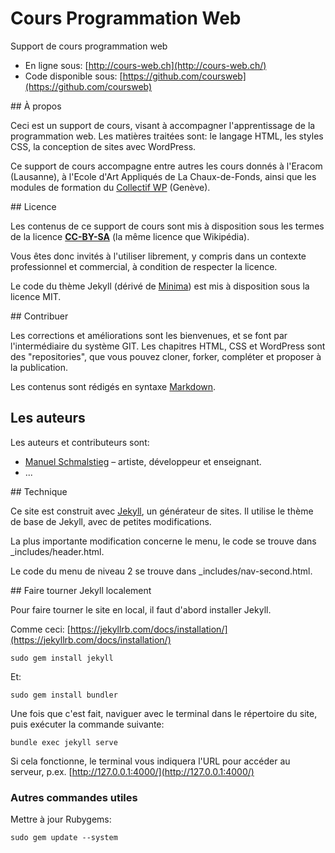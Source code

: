 # Cours Programmation Web

Support de cours programmation web

- En ligne sous: [http://cours-web.ch](http://cours-web.ch/)
- Code disponible sous: [https://github.com/coursweb](https://github.com/coursweb)

## À propos

Ceci est un support de cours, visant à accompagner l'apprentissage de la programmation web. Les matières traitées sont: le langage HTML, les styles CSS, la conception de sites avec WordPress.

Ce support de cours accompagne entre autres les cours donnés à l'Eracom (Lausanne), à l'Ecole d'Art Appliqués de La Chaux-de-Fonds, ainsi que les modules de formation du [Collectif WP](http://collectifwp.ch) (Genève).

## Licence

Les contenus de ce support de cours sont mis à disposition sous les termes de la licence **[CC-BY-SA](https://creativecommons.org/licenses/by/4.0/)** (la même licence que Wikipédia).

Vous êtes donc invités à l'utiliser librement, y compris dans un contexte professionnel et commercial, à condition de respecter la licence.

Le code du thème Jekyll (dérivé de [Minima](https://github.com/jekyll/minima)) est mis à disposition sous la licence MIT.

## Contribuer

Les corrections et améliorations sont les bienvenues, et se font par l'intermédiaire du système GIT. Les chapitres HTML, CSS et WordPress sont des "repositories", que vous pouvez cloner, forker, compléter et proposer à la publication.

Les contenus sont rédigés en syntaxe [Markdown](https://collectifwp.github.io/cours-web/wp/texte-formatage#rdiger-en-markdown).

## Les auteurs

Les auteurs et contributeurs sont:

* [Manuel Schmalstieg](https://github.com/ms-studio) – artiste, développeur et enseignant.
* ...

## Technique

Ce site est construit avec [Jekyll](http://jekyllrb.com/), un générateur de sites. Il utilise le thème de base de Jekyll, avec de petites modifications.

La plus importante modification concerne le menu, le code se trouve dans _includes/header.html.

Le code du menu de niveau 2 se trouve dans _includes/nav-second.html.

## Faire tourner Jekyll localement

Pour faire tourner le site en local, il faut d'abord installer Jekyll.

Comme ceci: [https://jekyllrb.com/docs/installation/](https://jekyllrb.com/docs/installation/)

```
sudo gem install jekyll
```

Et: 

```
sudo gem install bundler
```

Une fois que c'est fait, naviguer avec le terminal dans le répertoire du site, puis exécuter la commande suivante:

```
bundle exec jekyll serve
```

Si cela fonctionne, le terminal vous indiquera l'URL pour accéder au serveur, p.ex. [http://127.0.0.1:4000/](http://127.0.0.1:4000/)

### Autres commandes utiles

Mettre à jour Rubygems: 

```
sudo gem update --system
```